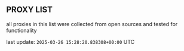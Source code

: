 ## PROXY LIST

all proxies in this list were collected from open sources and tested for functionality

last update: `2025-03-26 15:28:20.838308+00:00` UTC